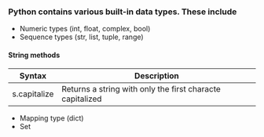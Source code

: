 ### Python contains various built-in data types. These include 
- Numeric types (int, float, complex, bool)
- Sequence types (str, list, tuple, range)
#### String methods 
| Syntax              | Description                   |
| -------------------- | ----------------------------  |                                    
|  s.capitalize | Returns a string with only the first characte capitalized |                            |

- Mapping type (dict)
- Set

